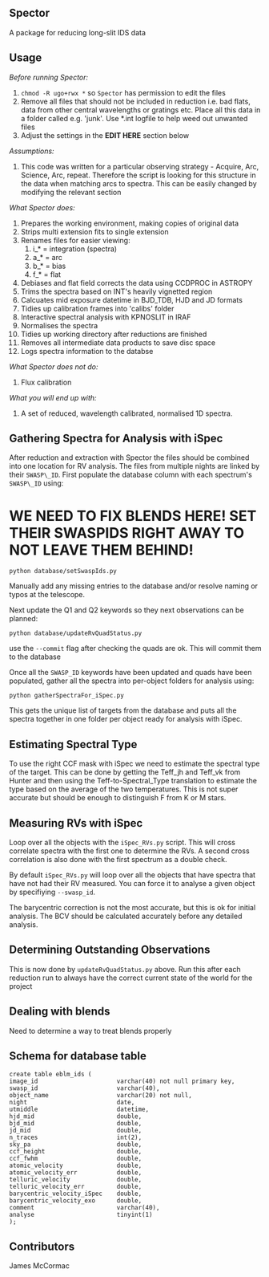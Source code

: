 Spector
------

A package for reducing long-slit IDS data

Usage
-----

*Before running Spector:*
   1. ```chmod -R ugo+rwx *``` so ```Spector``` has permission to edit the files
   1. Remove all files that should not be included in reduction
      i.e. bad flats, data from other central wavelengths or gratings etc.
      Place all this data in a folder called e.g. 'junk'. Use *.int logfile to
      help weed out unwanted files
   1. Adjust the settings in the **EDIT HERE** section below

*Assumptions:*
   1. This code was written for a particular observing strategy - Acquire, Arc, Science, Arc, repeat. Therefore the script is looking for this structure in the data when matching arcs to spectra. This can be easily changed by modifying the relevant section

*What Spector does:*
   1. Prepares the working environment, making copies of original data
   1. Strips multi extension fits to single extension
   1. Renames files for easier viewing:
      1. i_* = integration (spectra)
      1. a_* = arc
      1. b_* = bias
      1. f_* = flat
   1. Debiases and flat field corrects the data using CCDPROC in ASTROPY
   1. Trims the spectra based on INT's heavily vignetted region
   1. Calcuates mid exposure datetime in BJD\_TDB, HJD and JD formats
   1. Tidies up calibration frames into 'calibs' folder
   1. Interactive spectral analysis with KPNOSLIT in IRAF
   1. Normalises the spectra
   1. Tidies up working directory after reductions are finished
   1. Removes all intermediate data products to save disc space
   1. Logs spectra information to the databse

*What Spector does not do:*
   1. Flux calibration

*What you will end up with:*
   1.  A set of reduced, wavelength calibrated, normalised 1D spectra.

Gathering Spectra for Analysis with iSpec
-----------------------------------------

After reduction and extraction with Spector the files should be combined
into one location for RV analysis. The files from multiple nights are
linked by their ```SWASP\_ID```. First populate the database column with
each spectrum's ```SWASP\_ID``` using:

# WE NEED TO FIX BLENDS HERE! SET THEIR SWASPIDS RIGHT AWAY TO NOT LEAVE THEM BEHIND!

```python database/setSwaspIds.py```

Manually add any missing entries to the database and/or resolve naming
or typos at the telescope. 

Next update the Q1 and Q2 keywords so they next observations can be planned:

```python database/updateRvQuadStatus.py```

use the ```--commit``` flag after checking the quads are ok. This will 
commit them to the database

Once all the ```SWASP_ID``` keywords have been updated and quads have been
populated, gather all the spectra into per-object folders for analysis using:

```python gatherSpectraFor_iSpec.py```

This gets the unique list of targets from the database and puts all the 
spectra together in one folder per object ready for analysis with iSpec.

Estimating Spectral Type
------------------------

To use the right CCF mask with iSpec we need to estimate the spectral type
of the target. This can be done by getting the Teff_jh and Teff_vk from Hunter
and then using the Teff-to-Spectral_Type translation to estimate the type
based on the average of the two temperatures. This is not super accurate but
should be enough to distinguish F from K or M stars.

Measuring RVs with iSpec
------------------------

Loop over all the objects with the ```iSpec_RVs.py``` script. This will
cross correlate spectra with the first one to determine the RVs. A second
cross correlation is also done with the first spectrum as a double check.

By default ```iSpec_RVs.py``` will loop over all the objects that have spectra
that have not had their RV measured. You can force it to analyse a given object
by specifiying ```--swasp_id```.

The barycentric correction is not the most accurate, but this is ok for
initial analysis. The BCV should be calculated accurately before any detailed
analysis.

Determining Outstanding Observations
------------------------------------

This is now done by ```updateRvQuadStatus.py``` above. Run this after each
reduction run to always have the correct current state of the world for the
project


Dealing with blends
-------------------

Need to determine a way to treat blends properly

Schema for database table
-------------------------

```
create table eblm_ids (
image_id                      varchar(40) not null primary key,
swasp_id                      varchar(40),
object_name                   varchar(20) not null,
night                         date,
utmiddle                      datetime,
hjd_mid                       double,
bjd_mid                       double,
jd_mid                        double,
n_traces                      int(2),
sky_pa                        double,
ccf_height                    double,
ccf_fwhm                      double,
atomic_velocity               double,
atomic_velocity_err           double,
telluric_velocity             double,
telluric_velocity_err         double,
barycentric_velocity_iSpec    double,
barycentric_velocity_exo      double,
comment                       varchar(40),
analyse                       tinyint(1)
);
```

Contributors
------------

James McCormac



